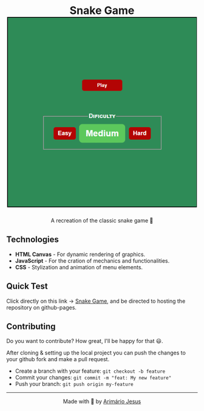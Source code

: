 <h1 align="center">
    Snake Game
    <br>
    <img src="./img/menu.gif" width="500px">
</h1>

<p align="center">A recreation of the classic snake game 🐍</p>

## Technologies
- **HTML Canvas** - For dynamic rendering of graphics.
- **JavaScript** - For the cration of mechanics and functionalities.
- **CSS** - Stylization and animation of menu elements.

## Quick Test
Click directly on this link → [Snake Game](https://arimariojesus.github.io/Snake-Game/), and be directed to hosting the repository on github-pages.

## Contributing
Do you want to contribute? How great, I'll  be happy for that 😃.

After cloning & setting up the local project you can push the changes to your github fork and make a pull request.

- Create a branch with your feature: `git checkout -b feature`
- Commit your changes: `git commit -m "feat: My new feature"`
- Push your branch: `git push origin my-feature`

---
<p align="center">Made with 💚 by <a href="https://www.linkedin.com/in/arimario-jesus">Arimário Jesus</a></p>
